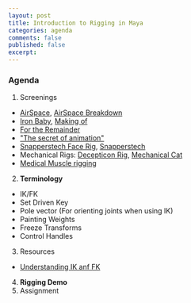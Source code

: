 ```yaml
---
layout: post
title: Introduction to Rigging in Maya
categories: agenda
comments: false
published: false
excerpt:
---
```


### Agenda

1. Screenings
  - [AirSpace](https://vimeo.com/80683467), [AirSpace Breakdown](https://vimeo.com/80642128)
  - [Iron Baby](https://vimeo.com/12125147), [Making of](http://www.strob.net/2011/02/06/mon-making-of-du-iron-baby/)
  - [For the Remainder](https://vimeo.com/36818561)
  - ["The secret of animation"](https://vimeo.com/67501143)
  - [Snapperstech Face Rig](https://www.youtube.com/watch?v=z86YsS-pVsQ), [Snapperstech](http://snapperstech.com/)
  - Mechanical Rigs: [Decepticon Rig](https://vimeo.com/151246391), [Mechanical Cat](https://vimeo.com/51740519)
  - [Medical Muscle rigging](https://www.youtube.com/watch?v=VqC52ZxYDi4)
2. **Terminology**
  - IK/FK
  - Set Driven Key
  - Pole vector (For orienting joints when using IK)
  - Painting Weights
  - Freeze Transforms
  - Control Handles
3. Resources
  - [Understanding IK anf FK](https://www.lynda.com/Maya-tutorials/Basic-FKIK-switching-theory/191956/437077-4.html?org=psu.edu)
4. **Rigging Demo**
5. Assignment
